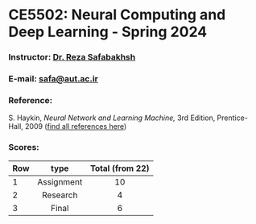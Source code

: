 # CE5502: Neural Computing and Deep Learning - Spring 2024

### Instructor: [Dr. Reza Safabakhsh](https://scholar.google.com/citations?user=zFsdqo8AAAAJ&hl=en)
### E-mail: [safa@aut.ac.ir](mailto:safa@aut.ac.ir)

### Reference:
 S. Haykin, *Neural Network and Learning Machine,* 3rd Edition, Prentice-Hall, 2009 ([find all references here](https://github.com/M-Sc-AUT/M.Sc-Computer-Architecture/tree/main/Deep%20Learning/Reference))


 ### Scores:
| Row | type | Total (from 22) |
| --- | :-:  | :-: |
| 1 | Assignment | 10 |
| 2 | Research | 4 |
| 3 | Final | 6 |
